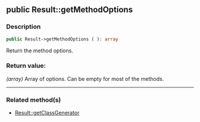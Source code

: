## public Result::getMethodOptions

### Description    

```php
public Result->getMethodOptions ( ): array
```

Return the method options.
    

### Return value:   

*(array)* Array of options. Can be empty for most of the methods.


---------------------------------------

### Related method(s)      

* [Result::getClassGenerator](../Result%20Class/public%20Result--getClassGenerator.md)    
